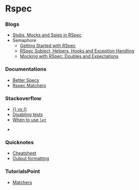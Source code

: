 # Rspec

### Blogs

* [Stubs, Mocks and Spies in RSpec](https://about.futurelearn.com/blog/stubs-mocks-spies-rspec/)
* Semaphore
  * [Getting Started with RSpec](https://semaphoreci.com/community/tutorials/getting-started-with-rspec)
  * [RSpec Subject, Helpers, Hooks and Exception Handling](https://semaphoreci.com/community/tutorials/rspec-subject-helpers-hooks-and-exception-handling)
  * [Mocking with RSpec: Doubles and Expectations](https://semaphoreci.com/community/tutorials/mocking-with-rspec-doubles-and-expectations)

### Documentations

* [Better Specs](http://betterspecs.org/)
* [Rspec Matchers](http://cheatrags.com/rspec-matchers)


### Stackoverflow

* [{} vs ()](http://stackoverflow.com/questions/21567838/when-to-use-curly-braces-vs-parenthesis-in-expect-rspec-method)
* [Disabling tests](http://stackoverflow.com/questions/5918606/disable-a-group-of-tests-in-rspec)
* [When to use `let`](http://stackoverflow.com/questions/5359558/when-to-use-rspec-let)

-

### Quicknotes

* [Cheatsheet](https://github.com/ogirginc/Notes/blob/master/lib/Rspec/cheatsheet.md)
* [Output formatting](https://github.com/ogirginc/Notes/blob/master/lib/Rspec/Quicknotes/output-format.md)

### TutorialsPoint

* [Matchers](https://github.com/ogirginc/Notes/blob/master/lib/Rspec/TutorialsPoint/Matchers.md)
